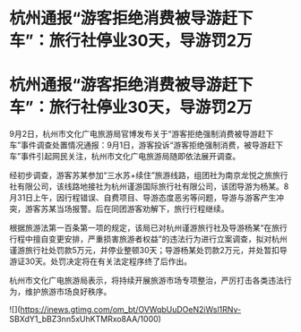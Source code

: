 # 杭州通报“游客拒绝消费被导游赶下车”：旅行社停业30天，导游罚2万

# 杭州通报“游客拒绝消费被导游赶下车”：旅行社停业30天，导游罚2万

9月2日，杭州市文化广电旅游局官博发布关于“游客拒绝强制消费被导游赶下车”事件调查处置情况通报：9月1日，游客投诉“游客拒绝强制消费，被导游赶下车”事件引起网民关注，杭州市文化广电旅游局随即依法展开调查。

经初步调查，游客苏某参加“三水苏+续住”旅游线路，组团社为南京龙悦之旅旅行社有限公司，该线路地接社为杭州谨游国际旅行社有限公司，该团导游为杨某。8月31日上午，因行程错误、自费项目、导游态度恶劣等问题，导游与游客产生冲突，游客苏某当场报警。后在同团游客劝解下，旅行行程继续。

根据旅游法第一百条第一项的规定，该局已对杭州谨游旅行社及导游杨某“在旅行行程中擅自变更安排，严重损害旅游者权益”的违法行为进行立案调查，拟对杭州谨游旅行社处罚款5万元，并停业整顿30天；导游杨某处罚款2万元，并处暂扣导游证30天。处罚决定将在有关法定程序终了后作出。

杭州市文化广电旅游局表示，将持续开展旅游市场专项整治，严厉打击各类违法行为，维护旅游市场良好秩序。

![](https://inews.gtimg.com/om_bt/OVWqbUuDOeN2iWsl1RNv-
SBXdY1_bBZ3nn5xUhKTMRxo8AA/1000)

